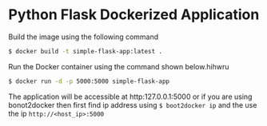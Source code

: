 # Python Flask Dockerized Application #

Build the image using the following command

```bash
$ docker build -t simple-flask-app:latest .
```

Run the Docker container using the command shown below.hihwru

```bash
$ docker run -d -p 5000:5000 simple-flask-app
```

The application will be accessible at http:127.0.0.1:5000 or if you are using bonot2docker then first find ip address using `$ boot2docker ip` and the use the ip `http://<host_ip>:5000`
